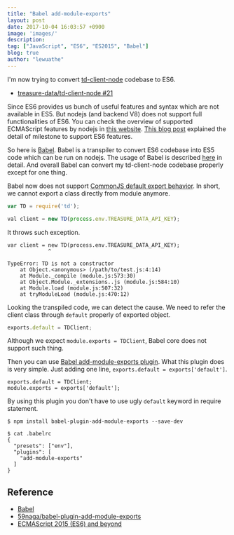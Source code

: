 ```yaml
---
title: "Babel add-module-exports"
layout: post
date: 2017-10-04 16:03:57 +0900
image: 'images/'
description:
tag: ["JavaScript", "ES6", "ES2015", "Babel"]
blog: true
author: "lewuathe"
---
```


I'm now trying to convert [td-client-node](https://github.com/treasure-data/td-client-node) codebase to ES6. 

* [treasure-data/td-client-node #21](https://github.com/treasure-data/td-client-node/pull/21)

Since ES6 provides us bunch of useful features and syntax which are not available in ES5. But nodejs (and backend V8) does not support full functionalities of ES6. You can check the overview of supported ECMAScript features by nodejs in [this website](http://node.green/). [This blog post](https://nodejs.org/en/docs/es6/) explained the detail of milestone to support ES6 features.

So here is [Babel](https://babeljs.io/). Babel is a transpiler to convert ES6 codebase into ES5 code which can be run on nodejs. The usage of Babel is described [here](https://babeljs.io/docs/setup/) in detail. And overall Babel can convert my td-client-node codebase properly except for one thing. 

Babel now does not support [CommonJS default export behavior](https://github.com/babel/babel/issues/2212). In short, we cannot export a class directly from module anymore.

```javascript
var TD = require('td');

val client = new TD(process.env.TREASURE_DATA_API_KEY);
```

It throws such exception.

```
var client = new TD(process.env.TREASURE_DATA_API_KEY);
             ^

TypeError: TD is not a constructor
    at Object.<anonymous> (/path/to/test.js:4:14)
    at Module._compile (module.js:573:30)
    at Object.Module._extensions..js (module.js:584:10)
    at Module.load (module.js:507:32)
    at tryModuleLoad (module.js:470:12)
```

Looking the transpiled code, we can detect the cause. We need to refer the client class through `default` properly of exported object. 

```javascript
exports.default = TDClient;
```

Although we expect `module.exports = TDClient`, Babel core does not support such thing. 

Then you can use [Babel add-module-exports plugin](https://github.com/59naga/babel-plugin-add-module-exports). What this plugin does is very simple. Just adding one line, `exports.default = exports['default']`. 

```
exports.default = TDClient;
module.exports = exports['default'];
```

By using this plugin you don't have to use ugly `default` keyword in require statement. 

```
$ npm install babel-plugin-add-module-exports --save-dev
```

```
$ cat .babelrc
{
  "presets": ["env"],
  "plugins": [
    "add-module-exports"
  ]
}
```

## Reference

* [Babel](https://babeljs.io/)
* [59naga/babel-plugin-add-module-exports](https://github.com/59naga/babel-plugin-add-module-exports)
* [ECMAScript 2015 (ES6) and beyond](https://nodejs.org/en/docs/es6/)

